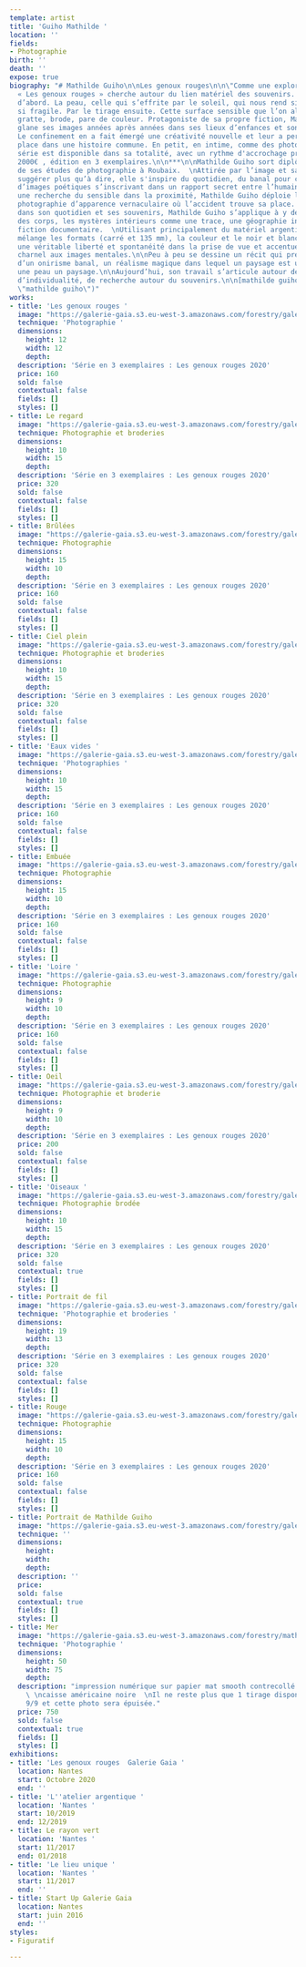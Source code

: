 ```yaml
---
template: artist
title: 'Guiho Mathilde '
location: ''
fields:
- Photographie
birth: ''
death: ''
expose: true
biography: "# Mathilde Guiho\n\nLes genoux rouges\n\n\"Comme une exploration souterraine,
  « Les genoux rouges » cherche autour du lien matériel des souvenirs. Dans le corps
  d’abord. La peau, celle qui s’effrite par le soleil, qui nous rend si vulnérable,
  si fragile. Par le tirage ensuite. Cette surface sensible que l’on altère malmène,
  gratte, brode, pare de couleur. Protagoniste de sa propre fiction, Mathilde Guiho
  glane ses images années après années dans ses lieux d’enfances et son quotidien.
  Le confinement en a fait émergé une créativité nouvelle et leur a permis de trouver
  place dans une histoire commune. En petit, en intime, comme des photos de famille.\n\nLa
  série est disponible dans sa totalité, avec un rythme d'accrochage proposé par l'artiste,
  2000€ , édition en 3 exemplaires.\n\n***\n\nMathilde Guiho sort diplômée en 2014
  de ses études de photographie à Roubaix.  \nAttirée par l’image et sa capacité à
  suggérer plus qu’à dire, elle s'inspire du quotidien, du banal pour créer des bouquets
  d’images poétiques s’inscrivant dans un rapport secret entre l’humain et son environnement.\n\nPar
  une recherche du sensible dans la proximité, Mathilde Guiho déploie le spectre d’une
  photographie d’apparence vernaculaire où l’accident trouve sa place.  \nTâtonnant
  dans son quotidien et ses souvenirs, Mathilde Guiho s’applique à y déceler la vulnérabilité
  des corps, les mystères intérieurs comme une trace, une géographie intime d’une
  fiction documentaire.  \nUtilisant principalement du matériel argentique, l'artiste
  mélange les formats (carré et 135 mm), la couleur et le noir et blanc. Cela offre
  une véritable liberté et spontanéité dans la prise de vue et accentue ce rapport
  charnel aux images mentales.\n\nPeu à peu se dessine un récit qui prend la forme
  d’un onirisme banal, un réalisme magique dans lequel un paysage est une peau et
  une peau un paysage.\n\nAujourd’hui, son travail s’articule autour de la notion
  d’individualité, de recherche autour du souvenirs.\n\n[mathilde guiho](https://mathildeguiho.fr/
  \"mathilde guiho\")"
works:
- title: 'Les genoux rouges '
  image: "https://galerie-gaia.s3.eu-west-3.amazonaws.com/forestry/galerie-gaia-mathilde-guiho-les-genoux-rouges12-5x12-5.jpg"
  technique: 'Photographie '
  dimensions:
    height: 12
    width: 12
    depth: 
  description: 'Série en 3 exemplaires : Les genoux rouges 2020'
  price: 160
  sold: false
  contextual: false
  fields: []
  styles: []
- title: Le regard
  image: "https://galerie-gaia.s3.eu-west-3.amazonaws.com/forestry/galerie-gaia-mathilde-guiho-le-regard-10x15.jpg"
  technique: Photographie et broderies
  dimensions:
    height: 10
    width: 15
    depth: 
  description: 'Série en 3 exemplaires : Les genoux rouges 2020'
  price: 320
  sold: false
  contextual: false
  fields: []
  styles: []
- title: Brûlées
  image: "https://galerie-gaia.s3.eu-west-3.amazonaws.com/forestry/galerie-gaia-mathilde-guiho-brulee-15x10.jpg"
  technique: Photographie
  dimensions:
    height: 15
    width: 10
    depth: 
  description: 'Série en 3 exemplaires : Les genoux rouges 2020'
  price: 160
  sold: false
  contextual: false
  fields: []
  styles: []
- title: Ciel plein
  image: "https://galerie-gaia.s3.eu-west-3.amazonaws.com/forestry/galerie-gaia-mathilde-guiho-ciel-plein-10x15.jpg"
  technique: Photographie et broderies
  dimensions:
    height: 10
    width: 15
    depth: 
  description: 'Série en 3 exemplaires : Les genoux rouges 2020'
  price: 320
  sold: false
  contextual: false
  fields: []
  styles: []
- title: 'Eaux vides '
  image: "https://galerie-gaia.s3.eu-west-3.amazonaws.com/forestry/galerie-gaia-mathilde-guiho-eaux-vides-10x15.jpg"
  technique: 'Photographies '
  dimensions:
    height: 10
    width: 15
    depth: 
  description: 'Série en 3 exemplaires : Les genoux rouges 2020'
  price: 160
  sold: false
  contextual: false
  fields: []
  styles: []
- title: Embuée
  image: "https://galerie-gaia.s3.eu-west-3.amazonaws.com/forestry/galerie-gaia-mathilde-guiho-embuee-15x10.jpg"
  technique: Photographie
  dimensions:
    height: 15
    width: 10
    depth: 
  description: 'Série en 3 exemplaires : Les genoux rouges 2020'
  price: 160
  sold: false
  contextual: false
  fields: []
  styles: []
- title: 'Loire '
  image: "https://galerie-gaia.s3.eu-west-3.amazonaws.com/forestry/galerie-gaia-mathilde-guiho-loire-9x10.jpg"
  technique: Photographie
  dimensions:
    height: 9
    width: 10
    depth: 
  description: 'Série en 3 exemplaires : Les genoux rouges 2020'
  price: 160
  sold: false
  contextual: false
  fields: []
  styles: []
- title: Oeil
  image: "https://galerie-gaia.s3.eu-west-3.amazonaws.com/forestry/galerie-gaia-mathilde-guiho-oeil-9x10.jpg"
  technique: Photographie et broderie
  dimensions:
    height: 9
    width: 10
    depth: 
  description: 'Série en 3 exemplaires : Les genoux rouges 2020'
  price: 200
  sold: false
  contextual: false
  fields: []
  styles: []
- title: 'Oiseaux '
  image: "https://galerie-gaia.s3.eu-west-3.amazonaws.com/forestry/galerie-gaia-mathilde-guiho-oiseaux-10x15.jpg"
  technique: Photographie brodée
  dimensions:
    height: 10
    width: 15
    depth: 
  description: 'Série en 3 exemplaires : Les genoux rouges 2020'
  price: 320
  sold: false
  contextual: true
  fields: []
  styles: []
- title: Portrait de fil
  image: "https://galerie-gaia.s3.eu-west-3.amazonaws.com/forestry/galerie-gaia-mathilde-guiho-portrait-de-fil-19x13.jpg"
  technique: 'Photographie et broderies '
  dimensions:
    height: 19
    width: 13
    depth: 
  description: 'Série en 3 exemplaires : Les genoux rouges 2020'
  price: 320
  sold: false
  contextual: false
  fields: []
  styles: []
- title: Rouge
  image: "https://galerie-gaia.s3.eu-west-3.amazonaws.com/forestry/galerie-gaia-mathilde-guiho-rouge-15x10.jpg"
  technique: Photographie
  dimensions:
    height: 15
    width: 10
    depth: 
  description: 'Série en 3 exemplaires : Les genoux rouges 2020'
  price: 160
  sold: false
  contextual: false
  fields: []
  styles: []
- title: Portrait de Mathilde Guiho
  image: "https://galerie-gaia.s3.eu-west-3.amazonaws.com/forestry/galerie-gaia-mathilde-guiho-portrait1.jpg"
  technique: ''
  dimensions:
    height: 
    width: 
    depth: 
  description: ''
  price: 
  sold: false
  contextual: true
  fields: []
  styles: []
- title: Mer
  image: "https://galerie-gaia.s3.eu-west-3.amazonaws.com/forestry/mathilde-guiho-sans-titre-2015.jpg"
  technique: 'Photographie '
  dimensions:
    height: 50
    width: 75
    depth: 
  description: "impression numérique sur papier mat smooth contrecollé sur dibond
    \ \ncaisse américaine noire  \nIl ne reste plus que 1 tirage disponible soit le
    9/9 et cette photo sera épuisée."
  price: 750
  sold: false
  contextual: true
  fields: []
  styles: []
exhibitions:
- title: 'Les genoux rouges  Galerie Gaia '
  location: Nantes
  start: Octobre 2020
  end: ''
- title: 'L''atelier argentique '
  location: 'Nantes '
  start: 10/2019
  end: 12/2019
- title: Le rayon vert
  location: 'Nantes '
  start: 11/2017
  end: 01/2018
- title: 'Le lieu unique '
  location: 'Nantes '
  start: 11/2017
  end: ''
- title: Start Up Galerie Gaia
  location: Nantes
  start: juin 2016
  end: ''
styles:
- Figuratif

---
```

